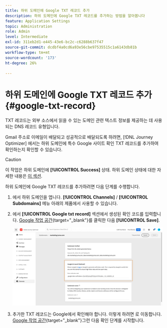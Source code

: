 ```yaml
---
title: 하위 도메인에 Google TXT 레코드 추가
description: 하위 도메인에 Google TXT 레코드를 추가하는 방법을 알아봅니다
feature: Application Settings
topic: Administration
role: Admin
level: Intermediate
exl-id: 311eb2d1-e445-43e6-bc2c-c6288b637f47
source-git-commit: dcdbf4a0cd6a93e56cbe97535515c1a6143db81b
workflow-type: tm+mt
source-wordcount: '173'
ht-degree: 26%

---
```


# 하위 도메인에 Google TXT 레코드 추가 {#google-txt-record}

TXT 레코드는 외부 소스에서 읽을 수 있는 도메인 관련 텍스트 정보를 제공하는 데 사용되는 DNS 레코드 유형입니다.

Gmail 주소로 이메일이 배달되고 성공적으로 배달되도록 하려면, [!DNL Journey Optimizer] 에서는 하위 도메인에 특수 Google 사이트 확인 TXT 레코드를 추가하여 확인하는지 확인할 수 있습니다.

>[!CAUTION]
>
> 이 작업은 하위 도메인에 **[!UICONTROL Success]** 상태. 하위 도메인 상태에 대한 자세한 내용은 [이 섹션](access-subdomains.md).

하위 도메인에 Google TXT 레코드를 추가하려면 다음 단계를 수행합니다.

1. 에서 하위 도메인을 엽니다. **[!UICONTROL Channels]** / **[!UICONTROL Subdomains]** 메뉴 아래의 제품에서 사용할 수 있습니다.

1. 에서 **[!UICONTROL Google txt record]** 섹션에서 생성된 확인 코드를 입력합니다. [Google 작업 공간](https://support.google.com/a/answer/183895){target=&quot;_blank&quot;}<!--G Suite Admin tools-->를 클릭한 다음 **[!UICONTROL Save]**.

   ![](../assets/subdomain-google-txt.png)

1. 추가한 TXT 레코드는 Google에서 확인해야 합니다. 이렇게 하려면 로 이동합니다. [Google 작업 공간](https://support.google.com/a/answer/183895){target=&quot;_blank&quot;}<!--G Suite Admin tools-->그런 다음 확인 단계를 시작합니다.
